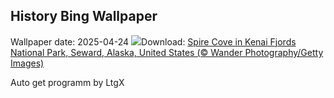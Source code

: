 ## History Bing Wallpaper
Wallpaper date: 2025-04-24
![](https://www.bing.com/th?id=OHR.KenaiSpires_EN-GB7450613757_UHD.jpg&w=1000)Download: [Spire Cove in Kenai Fjords National Park, Seward, Alaska, United States (© Wander Photography/Getty Images)](https://www.bing.com/th?id=OHR.KenaiSpires_EN-GB7450613757_UHD.jpg)

Auto get programm by LtgX
